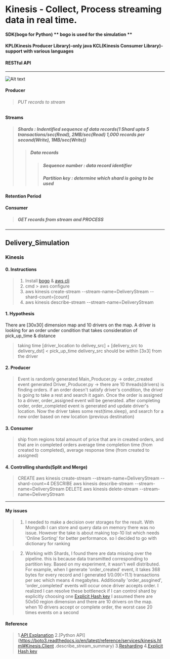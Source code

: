 
# Kinesis - Collect, Process streaming data in real time.
#### SDK(bogo for Python) ** bogo is used for the simulation **
#### KPL(Kinesis Producer Library)-only java KCL(Kinesis Consumer Library)-support with various languages
#### RESTful API

<hr/>

![Alt text](https://docs.aws.amazon.com/streams/latest/dev/images/architecture.png "Kinesis Architecture")

#### Producer
> ###### PUT records to stream
#### Streams
> ##### Shards : Indentified sequence of data records(1 Shard upto 5 transactions/sec(Read), 2MB/sec(Read) 1,000 records per second(Write), 1MB/sec(Write))
>> ##### Data records
>>> ##### Sequence number : data record identifier
>>> ##### Partition key : determine which shard is going to be used

#### Retention Period
#### Consumer
> ##### GET records from stream and PROCESS

<hr/>

## Delivery_Simulation
### Kinesis

#### 0. Instructions
> 1. Install [bogo](http://boto.cloudhackers.com/en/latest/ref/kinesis.html) & [aws cli](https://aws.amazon.com/ko/cli/)
> 2. cmd > aws configure
> 3. aws kinesis create-stream --stream-name=DeliveryStream --shard-count=[count]
> 4. aws kinesis describe-stream --stream-name=DeliveryStream
#### 1. Hypothesis
There are [30x30] dimension map and 10 drivers on the map.
A driver is looking for an order under condition that takes consideration of pick_up_time & distance
> taking time [driver_location to delivey_src] + [delivery_src to delivery_dst] < pick_up_time
> delivery_src should be within [3x3] from the driver
#### 2. Producer
> Event is randomly generated
> Main_Producer.py -> order_created event generated
> Driver_Producer.py -> there are 10 threads(drivers) is finding orders. if an order doesn't satisfy driver's
condition, the driver is going to take a rest and search it again. Once the order is assigned to a driver,
order_assigned event will be generated. after completing order, order_completed event is generated and update
driver's location. Now the driver takes some rest(time.sleep), and search for a new order based on new location
(previous destination)
#### 3. Consumer
> ship from regions
> total amount of price that are in created orders, and that are in completed orders
> average time completion time (from created to completed), average response time (from created to assigned)
#### 4. Controlling shards(Split and Merge)
> CREATE aws kinesis create-stream --stream-name=DeliveryStream --shard-count=4
> DESCRIBE aws kinesis describe-stream --stream-name=DeliveryStream
> DELETE aws kinesis delete-stream --stream-name=DeliveryStream

<hr/>

#### My issues
> 1. I needed to make a decision over storages for the result.
> With Mongodb I can store and query data on memory there was no issue. However the take is about making top-10 list
which needs 'Online Sorting' for better performance. so I decided to go with dictionary for ranking

> 2. Working with Shards, I found there are data missing over the pipeline. this is because data transmitted
corresponding to partition key. Based on my experiment, it wasn't well distributed.
For example, when I generate 'order_created' event, it takes 368 bytes for every record and I generated
1/0.09(=11.1) transactions per sec which means 4 megabytes. Additionally 'order_assgined', 'order_completed' events
will occur once driver accepts order.
I realized I can resolve these bottleneck if I can control shard by explicitly choosing one [Explicit Hash key](https://stackoverflow.com/questions/46634357/how-to-write-data-to-a-specific-shard-in-kinesis)
I assumed there are 50x50 region dimension and there are 10 drivers on the map.
when 10 drivers accept or complete order, the worst case 20 times events on a second


#### Reference
> 1.[API Explanation](https://docs.aws.amazon.com/kinesis/latest/APIReference/API_DescribeStreamSummary.html)
> 2.[Python API](https://boto3.readthedocs.io/en/latest/reference/services/kinesis.html#Kinesis.Client
.describe_stream_summary)
> 3.[Resharding](https://docs.aws.amazon.com/streams/latest/dev/kinesis-using-sdk-java-resharding-strategies.html)
> 4.[Explicit Hash key](https://stackoverflow.com/questions/46634357/how-to-write-data-to-a-specific-shard-in-kinesis)